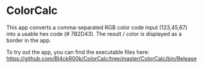 # ColorCalc

This app converts a comma-separated RGB color code input (123,45,67) into a usable hex code (# 7B2D43). 
The result / color is displayed as a border in the app.

To try out the app, you can find the executable files here: 
https://github.com/Bl4ckR00k/ColorCalc/tree/master/ColorCalc/bin/Release
